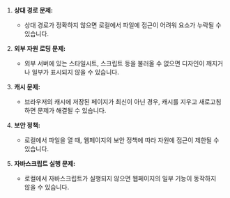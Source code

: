 
1. **상대 경로 문제:**
   - 상대 경로가 정확하지 않으면 로컬에서 파일에 접근이 어려워 요소가 누락될 수 있습니다.

2. **외부 자원 로딩 문제:**
   - 외부 서버에 있는 스타일시트, 스크립트 등을 불러올 수 없으면 디자인이 깨지거나 일부가 표시되지 않을 수 있습니다.

3. **캐시 문제:**
   - 브라우저의 캐시에 저장된 페이지가 최신이 아닌 경우, 캐시를 지우고 새로고침하면 문제가 해결될 수 있습니다.

4. **보안 정책:**
   - 로컬에서 파일을 열 때, 웹페이지의 보안 정책에 따라 자원에 접근이 제한될 수 있습니다.

5. **자바스크립트 실행 문제:**
   - 로컬에서 자바스크립트가 실행되지 않으면 웹페이지의 일부 기능이 동작하지 않을 수 있습니다.
